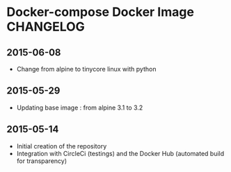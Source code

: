# Docker-compose Docker Image CHANGELOG

## 2015-06-08
* Change from alpine to tinycore linux with python

## 2015-05-29
* Updating base image : from alpine 3.1 to 3.2

## 2015-05-14
* Initial creation of the repository
* Integration with CircleCi (testings) and the Docker Hub (automated build for transparency)

